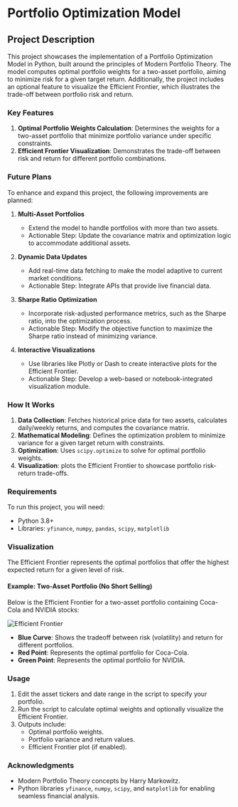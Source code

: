 # Portfolio Optimization Model

## Project Description
This project showcases the implementation of a Portfolio Optimization Model in Python, built around the principles of Modern Portfolio Theory. The model computes optimal portfolio weights for a two-asset portfolio, aiming to minimize risk for a given target return. Additionally, the project includes an optional feature to visualize the Efficient Frontier, which illustrates the trade-off between portfolio risk and return.

### Key Features
1. **Optimal Portfolio Weights Calculation**: Determines the weights for a two-asset portfolio that minimize portfolio variance under specific constraints.
2. **Efficient Frontier Visualization**: Demonstrates the trade-off between risk and return for different portfolio combinations.
   
### Future Plans
To enhance and expand this project, the following improvements are planned:

1. **Multi-Asset Portfolios**
   - Extend the model to handle portfolios with more than two assets.
   - Actionable Step: Update the covariance matrix and optimization logic to accommodate additional assets.

2. **Dynamic Data Updates**
   - Add real-time data fetching to make the model adaptive to current market conditions.
   - Actionable Step: Integrate APIs that provide live financial data.

3. **Sharpe Ratio Optimization**
   - Incorporate risk-adjusted performance metrics, such as the Sharpe ratio, into the optimization process.
   - Actionable Step: Modify the objective function to maximize the Sharpe ratio instead of minimizing variance.

4. **Interactive Visualizations**
   - Use libraries like Plotly or Dash to create interactive plots for the Efficient Frontier.
   - Actionable Step: Develop a web-based or notebook-integrated visualization module.

### How It Works
1. **Data Collection**: Fetches historical price data for two assets, calculates daily/weekly returns, and computes the covariance matrix.
2. **Mathematical Modeling**: Defines the optimization problem to minimize variance for a given target return with constraints.
3. **Optimization**: Uses `scipy.optimize` to solve for optimal portfolio weights.
4. **Visualization**: plots the Efficient Frontier to showcase portfolio risk-return trade-offs.

### Requirements
To run this project, you will need:
- Python 3.8+
- Libraries: `yfinance`, `numpy`, `pandas`, `scipy`, `matplotlib`

### Visualization

The Efficient Frontier represents the optimal portfolios that offer the highest expected return for a given level of risk.

#### Example: Two-Asset Portfolio (No Short Selling)
Below is the Efficient Frontier for a two-asset portfolio containing Coca-Cola and NVIDIA stocks:

![Efficient Frontier](path-to-image/efficient_frontier.png)

- **Blue Curve**: Shows the tradeoff between risk (volatility) and return for different portfolios.
- **Red Point**: Represents the optimal portfolio for Coca-Cola.
- **Green Point**: Represents the optimal portfolio for NVIDIA.



### Usage
1. Edit the asset tickers and date range in the script to specify your portfolio.
2. Run the script to calculate optimal weights and optionally visualize the Efficient Frontier.
3. Outputs include:
   - Optimal portfolio weights.
   - Portfolio variance and return values.
   - Efficient Frontier plot (if enabled).


### Acknowledgments
- Modern Portfolio Theory concepts by Harry Markowitz.
- Python libraries `yfinance`, `numpy`, `scipy`, and `matplotlib` for enabling seamless financial analysis.
